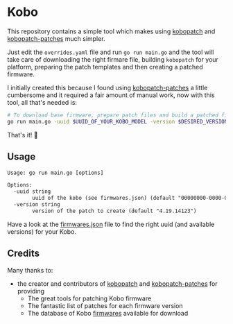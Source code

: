 # Kobo

This repository contains a simple tool which makes using [kobopatch] and [kobopatch-patches] much simpler.

Just edit the `overrides.yaml` file and run `go run main.go` and the tool will take care of downloading the right firmare file, building `kobopatch` for your platform, preparing the patch templates and then creating a patched firmware.

I initially created this because I found using [kobopatch-patches] a little cumbersome and it required a fair amount of manual work, now with this tool, all that's needed is:

```bash
# To download base firmware, prepare patch files and build a patched firmware:
go run main.go -uuid $UUID_OF_YOUR_KOBO_MODEL -version $DESIRED_VERSION_TO_PATCH
```

That's it! 🎉

## Usage

```txt
Usage: go run main.go [options]

Options:
  -uuid string
        uuid of the kobo (see firmwares.json) (default "00000000-0000-0000-0000-000000000370")
  -version string
        version of the patch to create (default "4.19.14123")

```

Have a look at the [firmwares.json] file to find the right uuid (and available versions) for your Kobo.

## Credits

Many thanks to:

* the creator and contributors of [kobopatch] and [kobopatch-patches] for providing
	- The great tools for patching Kobo firmware
	- The fantastic list of patches for each firmware version
	- The database of Kobo [firmwares] available for download

[kobopatch]: https://github.com/geek1011/kobopatch
[kobopatch-patches]: https://github.com/geek1011/kobopatch-patches
[firmwares]: https://github.com/geek1011/KoboStuff/blob/gh-pages/db.js
[firmwares.json]: ./firmwares.json
